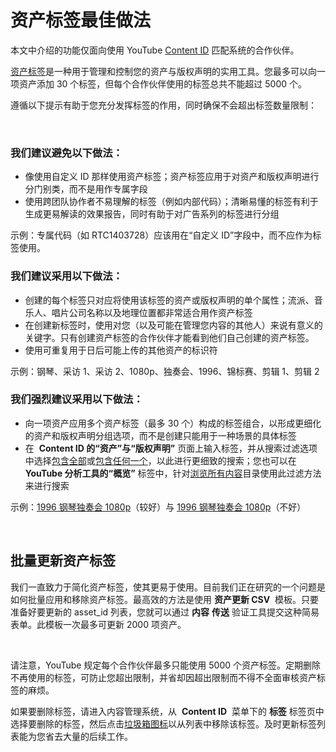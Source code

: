 # 资产标签最佳做法

本文中介绍的功能仅面向使用 YouTube [Content ID](http://www.youtube.com/t/contentid) 匹配系统的合作伙伴。

[资产标签](https://support.google.com/youtube/answer/6063635)是一种用于管理和控制您的资产与版权声明的实用工具。您最多可以向一项资产添加 30 个标签，但每个合作伙伴使用的标签总共不能超过 5000 个。

遵循以下提示有助于您充分发挥标签的作用，同时确保不会超出标签数量限制：

 

### 我们建议避免以下做法：

* 像使用自定义 ID 那样使用资产标签；资产标签应用于对资产和版权声明进行分门别类，而不是用作专属字段
* 使用跨团队协作者不易理解的标签（例如内部代码）；清晰易懂的标签有利于生成更易解读的效果报告，同时有助于对广告系列的标签进行分组

示例：专属代码（如 RTC1403728）应该用在“自定义 ID”字段中，而不应作为标签使用。

### 我们建议采用以下做法：

* 创建的每个标签只对应将使用该标签的资产或版权声明的单个属性；流派、音乐人、唱片公司名称以及地理位置都非常适合用作资产标签
* 在创建新标签时，使用对您（以及可能在管理您内容的其他人）来说有意义的关键字。只有创建资产标签的合作伙伴才能看到他们自己创建的资产标签。
* 使用可重复用于日后可能上传的其他资产的标识符

示例：钢琴、采访 1、采访 2、1080p、独奏会、1996、锦标赛、剪辑 1、剪辑 2

### 我们强烈建议采用以下做法：

* 向一项资产应用多个资产标签（最多 30 个）构成的标签组合，以形成更细化的资产和版权声明分组选项，而不是创建只能用于一种场景的具体标签
* 在  **Content ID 的“资产”与“版权声明”** 页面上输入标签，并从搜索过滤选项中选择[包含全部](https://screenshot.googleplex.com/Tqc1oND7jSX.png)或[包含任何一个](https://screenshot.googleplex.com/Tm9iSkrQFQw.png)，以此进行更细致的搜索；您也可以在  **YouTube 分析工具的“概览”** 标签中，针对[浏览所有内容](https://screenshot.googleplex.com/8jsYLoJXAaM.png)目录使用此过滤方法来进行搜索

示例：[1996 钢琴独奏会 1080p](https://screenshot.googleplex.com/PghZtJ6Lmw8.png)（较好）与 [1996 钢琴独奏会 1080p](https://screenshot.googleplex.com/bzNcNkG2j14)（不好）

 

## 批量更新资产标签

我们一直致力于简化资产标签，使其更易于使用。目前我们正在研究的一个问题是如何批量应用和移除资产标签。最高效的方法是使用 **资产更新 CSV**  模板。只要准备好要更新的 asset_id 列表，您就可以通过 **内容** **传送** 验证工具提交这种简易表单。此模板一次最多可更新 2000 项资产。

 

请注意，YouTube 规定每个合作伙伴最多只能使用 5000 个资产标签。定期删除不再使用的标签，可防止您超出限制，并省却因超出限制而不得不全面审核资产标签的麻烦。

如果要删除标签，请进入内容管理系统，从  **Content ID**  菜单下的 **标签** 标签页中选择要删除的标签，然后点击[垃圾箱图标](https://screenshot.googleplex.com/mY3LV2TeqAa.png)以从列表中移除该标签。及时更新标签列表能为您省去大量的后续工作。